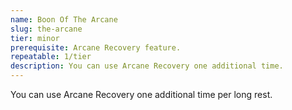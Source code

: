 ```yaml
---
name: Boon Of The Arcane
slug: the-arcane
tier: minor
prerequisite: Arcane Recovery feature.
repeatable: 1/tier
description: You can use Arcane Recovery one additional time.
---
```


You can use Arcane Recovery one additional time per long rest.
